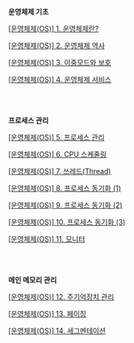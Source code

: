 **운영체제 기초**

[[운영체제(OS)] 1. 운영체제란?](https://yoseph0310.tistory.com/223)

[[운영체제(OS)] 2. 운영체제 역사](https://puzzled-eagle-b5d.notion.site/OS-2-14e2eac6044b4165a47ee4d13a705b5d?pvs=4)

[[운영체제(OS)] 3. 이중모드와 보호](https://yoseph0310.tistory.com/224)

[[운영체제(OS)] 4. 운영체제 서비스](https://yoseph0310.tistory.com/225)

<br/><br/>

**프로세스 관리**

[[운영체제(OS)] 5. 프로세스 관리](https://yoseph0310.tistory.com/226)

[[운영체제(OS)] 6. CPU 스케줄링](https://yoseph0310.tistory.com/227)

[[운영체제(OS)] 7. 쓰레드(Thread)](https://yoseph0310.tistory.com/228)

[[운영체제(OS)] 8. 프로세스 동기화 (1)](https://yoseph0310.tistory.com/229)

[[운영체제(OS)] 9. 프로세스 동기화 (2)](https://yoseph0310.tistory.com/230?category=1064227)

[[운영체제(OS)] 10. 프로세스 동기화 (3)](https://yoseph0310.tistory.com/231)

[[운영체제(OS)] 11. 모니터](https://yoseph0310.tistory.com/232)

<br/><br/>

**메인 메모리 관리**

[[운영체제(OS)] 12. 주기억장치 관리](https://yoseph0310.tistory.com/233)

[[운영체제(OS)] 13. 페이징](https://yoseph0310.tistory.com/234)

[[운영체제(OS)] 14. 세그멘테이션](https://yoseph0310.tistory.com/235)

